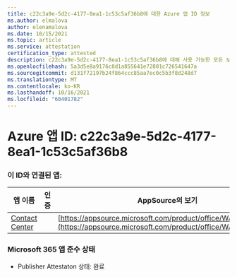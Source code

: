 ```yaml
---
title: c22c3a9e-5d2c-4177-8ea1-1c53c5af36b8에 대한 Azure 앱 ID 정보
ms.author: elmalova
author: elenamalova
ms.date: 10/15/2021
ms.topic: article
ms.service: attestation
certification_type: attested
description: c22c3a9e-5d2c-4177-8ea1-1c53c5af36b8에 대해 사용 가능한 모든 보안 및 규정 준수 정보입니다.
ms.openlocfilehash: 5a3d5e8a9176c8d1a855641e72801c726541647a
ms.sourcegitcommit: d131f72197b24f864ccc85aa7ec0c5b3f8d248d7
ms.translationtype: MT
ms.contentlocale: ko-KR
ms.lasthandoff: 10/16/2021
ms.locfileid: "60401782"
---
```

# <a name="azure-app-id-c22c3a9e-5d2c-4177-8ea1-1c53c5af36b8"></a>Azure 앱 ID: c22c3a9e-5d2c-4177-8ea1-1c53c5af36b8


### <a name="apps-associated-with-this-id"></a>이 ID와 연결된 앱:
| **앱 이름** | **인증** | **AppSource의 보기** |
|--------------|---------------|-----------------------|
| [Contact Center](https://docs.microsoft.com/microsoft-365-app-certification/forward/WA200001428) |  | [https://appsource.microsoft.com/product/office/WA200001428](https://appsource.microsoft.com/product/office/WA200001428) |

### <a name="microsoft-365-app-compliance-status"></a>Microsoft 365 앱 준수 상태
- Publisher Attestaton 상태: 완료
